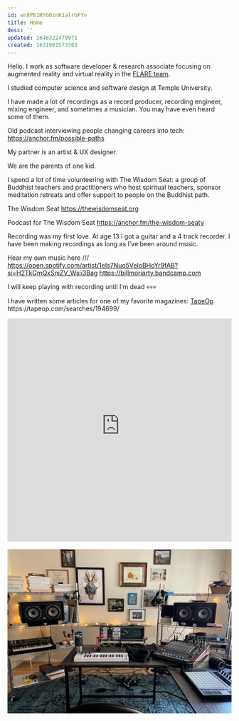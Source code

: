 ```yaml
---
id: wn8PE1RhG0znK1alrGFYv
title: Home
desc: ''
updated: 1646322479971
created: 1631901573363
---
```

Hello. I work as software developer & research associate focusing on augmented reality and virtual reality in the [FLARE team](https://www.jpmorgan.com/technology/flare).

I studied computer science and software design at Temple University.

I have made a lot of recordings as a record producer, recording engineer, mixing engineer, and sometimes a musician. You may have even heard some of them.

Old podcast interviewing people changing careers into tech:
https://anchor.fm/possible-paths

My partner is an artist & UX designer.

We are the parents of one kid.

I spend a lot of time volunteering with The Wisdom Seat: a group of Buddhist teachers and practitioners who host spiritual teachers, sponsor meditation retreats and offer support to people on the Buddhist path.

The Wisdom Seat
https://thewisdomseat.org

Podcast for The Wisdom Seat
https://anchor.fm/the-wisdom-seaty

Recording was my first love. At age 13 I got a guitar and a 4 track recorder. I have been making recordings as long as I’ve been around music.

Hear my own music here ///️
https://open.spotify.com/artist/1eIs7Nuo5VeloBHoYr9fAB?si=H2TkGmQxSniZV_Wsii3Bag
https://billmoriarty.bandcamp.com

I will keep playing with recording until I’m dead 💀💀💀

I have written some articles for one of my favorite magazines: [TapeOp️]([https://tapeop.com/searches/194699/](https://tapeop.com/searches/194699/)) 
https://tapeop.com/searches/194699/



<iframe src="https://relentless-architect-4898.ck.page/5ddeb58ffe" style="width:100%; height:500px; border:none; "></iframe>

![Studio](/assets/images/thespot.jpg)
